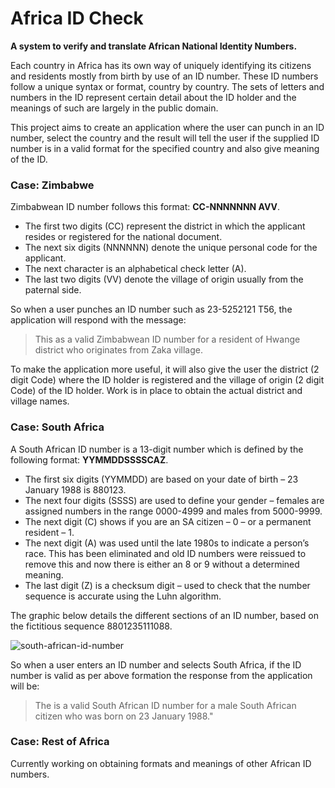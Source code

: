 # Africa ID Check

**A system to verify and translate African National Identity Numbers.**

Each country in Africa has its own way of uniquely identifying its citizens and residents mostly from birth by use of an ID number. These ID numbers follow a unique syntax or format, country by country. The sets of letters and numbers in the ID represent certain detail about the ID holder and the meanings of such are largely in the public domain.

This project aims to create an application where the user can punch in an ID number, select the country and the result will tell the user if the supplied ID number is in a valid format for the specified country and also give meaning of the ID.

### Case: Zimbabwe

Zimbabwean ID number follows this format: **CC-NNNNNNN AVV**.
* The first two digits (CC) represent the district in which the applicant resides or registered for the national document.
* The next six digits (NNNNNN) denote the unique personal code for the applicant.
* The next character is an alphabetical check letter (A).
* The last two digits (VV) denote the village of origin usually from the paternal side.

So when a user punches an ID number such as 23-5252121 T56, the application will respond with the message:

> This as a valid Zimbabwean ID number for a resident of Hwange district who originates from Zaka village.

To make the application more useful, it will also give the user the district (2 digit Code) where the ID holder is registered and the village of origin (2 digit Code) of the ID holder. Work is in place to obtain the actual district and village names.

### Case: South Africa

A South African ID number is a 13-digit number which is defined by the following format: **YYMMDDSSSSCAZ**.

* The first six digits (YYMMDD) are based on your date of birth – 23 January 1988 is 880123.
* The next four digits (SSSS) are used to define your gender –  females are assigned numbers in the range 0000-4999 and males from 5000-9999.
* The next digit (C) shows if you are an SA citizen – 0 – or a permanent resident – 1.
* The next digit (A) was used until the late 1980s to indicate a person’s race. This has been eliminated and old ID numbers were reissued to remove this and now there is either an 8 or 9 without a determined meaning.
* The last digit (Z) is a checksum digit – used to check that the number sequence is accurate using the Luhn algorithm.

The graphic below details the different sections of an ID number, based on the fictitious sequence 8801235111088.

![south-african-id-number](https://cloud.githubusercontent.com/assets/775284/26289613/bdd2d044-3ea1-11e7-9127-a1458a16b40e.jpg)

So when a user enters an ID number and selects South Africa, if the ID number is valid as per above formation the response from the application will be:

> The is a valid South African ID number for a male South African citizen who was born on 23 January 1988."

### Case: Rest of Africa

Currently working on obtaining formats and meanings of other African ID numbers.
